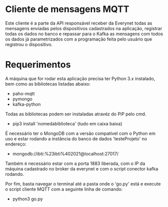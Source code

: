 # Cliente de mensagens MQTT
Este cliente é a parte da API responsável receber da Everynet todas as mensagens enviadas pelos dispositivos cadastrados na aplicação, registrar todas os dados no banco e repassar para o Kafka as mensagens com todos os dados já parametrizados com a programação feita pelo usuário que registrou o dispositivo.

# Requerimentos
A máquina que for rodar esta aplicação precisa ter Python 3.x instalado, bem como as bibliotecas listadas abaixo:
* paho-mqtt
* pymongo
* kafka-python

Todas as bibliotecas podem ser instaladas atravéz do PiP pelo cmd.
* pip3 install 'nomedabiblioteca' (tudo em caixa baixa)

É necessário ter o MongoDB com a versão compatível com o Python em uso e estar rodando a instância do banco de dados 'testeProjeto' no endereço:
* mongodb://ibti:%23ibti%402021@localhost:27017/

Também é necessário estar com a porta 1883 liberada, com o IP da máquina cadastrado no broker da everynet e com o script conector kafka rodando.

Por fim, basta navegar o terminal até a pasta onde o 'go.py' está e execute o script cliente MQTT com a seguinte linha de comando:
* python3 go.py 